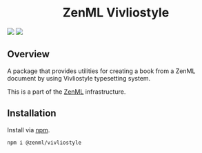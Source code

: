 <div align="center">
<h1>ZenML Vivliostyle</h1>
</div>

![](https://img.shields.io/github/package-json/v/Ziphil/ZenmlVivliostyle)
![](https://img.shields.io/github/commit-activity/y/Ziphil/ZenmlVivliostyle?label=commits)


## Overview
A package that provides utilities for creating a book from a ZenML document by using Vivliostyle typesetting system.

This is a part of the [ZenML](https://github.com/Ziphil/Zenml) infrastructure.

## Installation
Install via [npm](https://www.npmjs.com/package/@zenml/vivliostyle).
```
npm i @zenml/vivliostyle
```